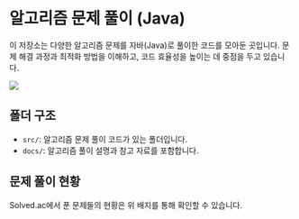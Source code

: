 # 알고리즘 문제 풀이 (Java)

이 저장소는 다양한 알고리즘 문제를 자바(Java)로 풀이한 코드를 모아둔 곳입니다. 문제 해결 과정과 최적화 방법을 이해하고, 코드 효율성을 높이는 데 중점을 두고 있습니다.

<a href="https://solved.ac/profile/kopasd99" target="_blank">
  <img src="http://mazassumnida.wtf/api/v2/generate_badge?boj=kopasd992"/>
</a>

## 폴더 구조
- `src/`: 알고리즘 문제 풀이 코드가 있는 폴더입니다.
- `docs/`: 알고리즘 풀이 설명과 참고 자료를 포함합니다.

## 문제 풀이 현황
Solved.ac에서 푼 문제들의 현황은 위 배지를 통해 확인할 수 있습니다.
